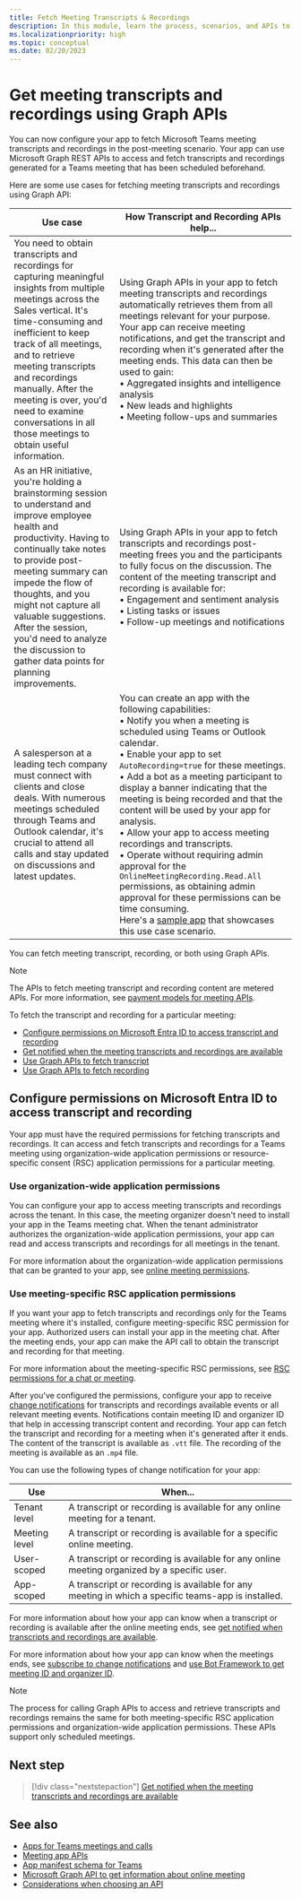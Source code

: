 ```yaml
---
title: Fetch Meeting Transcripts & Recordings
description: In this module, learn the process, scenarios, and APIs to fetch transcripts and recordings in the post-meeting scenario.
ms.localizationpriority: high
ms.topic: conceptual
ms.date: 02/20/2023
---
```

# Get meeting transcripts and recordings using Graph APIs

You can now configure your app to fetch Microsoft Teams meeting transcripts and recordings in the post-meeting scenario. Your app can use Microsoft Graph REST APIs to access and fetch transcripts and recordings generated for a Teams meeting that has been scheduled beforehand.

Here are some use cases for fetching meeting transcripts and recordings using Graph API:

| Use case | How Transcript and Recording APIs help... |
| --- | --- |
| You need to obtain transcripts and recordings for capturing meaningful insights from multiple meetings across the Sales vertical. It's time-consuming and inefficient to keep track of all meetings, and to retrieve meeting transcripts and recordings manually. After the meeting is over, you'd need to examine conversations in all those meetings to obtain useful information. | Using Graph APIs in your app to fetch meeting transcripts and recordings automatically retrieves them from all meetings relevant for your purpose. Your app can receive meeting notifications, and get the transcript and recording when it's generated after the meeting ends. This data can then be used to gain: <br> • Aggregated insights and intelligence analysis <br> • New leads and highlights <br> • Meeting follow-ups and summaries |
| As an HR initiative, you're holding a brainstorming session to understand and improve employee health and productivity. Having to continually take notes to provide post-meeting summary can impede the flow of thoughts, and you might not capture all valuable suggestions. After the session, you'd need to analyze the discussion to gather data points for planning improvements. | Using Graph APIs in your app to fetch transcripts and recordings post-meeting frees you and the participants to fully focus on the discussion. The content of the meeting transcript and recording is available for: <br> • Engagement and sentiment analysis <br> • Listing tasks or issues <br> • Follow-up meetings and notifications |
|A salesperson at a leading tech company must connect with clients and close deals. With numerous meetings scheduled through Teams and Outlook calendar, it's crucial to attend all calls and stay updated on discussions and latest updates.|You can create an app with the following capabilities:<br> • Notify you when a meeting is scheduled using Teams or Outlook calendar. <br> • Enable your app to set `AutoRecording=true` for these meetings. <br> • Add a bot as a meeting participant to display a banner indicating that the meeting is being recorded and that the content will be used by your app for analysis.<br> • Allow your app to access meeting recordings and transcripts.<br> • Operate without requiring admin approval for the `OnlineMeetingRecording.Read.All` permissions, as obtaining admin approval for these permissions can be time consuming. <br> Here's a [sample app](https://github.com/OfficeDev/Microsoft-Teams-Samples/tree/main/samples/tab-meeting-auto-recording/csharp) that showcases this use case scenario. |

You can fetch meeting transcript, recording, or both using Graph APIs.

> [!NOTE]
> The APIs to fetch meeting transcript and recording content are metered APIs. For more information, see [payment models for meeting APIs](/graph/teams-licenses#payment-models-for-meeting-apis).

To fetch the transcript and recording for a particular meeting:

- [Configure permissions on Microsoft Entra ID to access transcript and recording](#configure-permissions-on-azure-ad-to-access-transcript-and-recording)
- [Get notified when the meeting transcripts and recordings are available](/graph/teams-changenotifications-callrecording-and-calltranscript)
- [Use Graph APIs to fetch transcript](/graph/api/resources/calltranscript?view=graph-rest-1.0&preserve-view=true)
- [Use Graph APIs to fetch recording](/graph/api/resources/callrecording?view=graph-rest-beta&preserve-view=true)

<a name='configure-permissions-on-azure-ad-to-access-transcript-and-recording'></a>

## Configure permissions on Microsoft Entra ID to access transcript and recording

Your app must have the required permissions for fetching transcripts and recordings. It can access and fetch transcripts and recordings for a Teams meeting using organization-wide application permissions or resource-specific consent (RSC) application permissions for a particular meeting.

### Use organization-wide application permissions

You can configure your app to access meeting transcripts and recordings across the tenant. In this case, the meeting organizer doesn't need to install your app in the Teams meeting chat. When the tenant administrator authorizes the organization-wide application permissions, your app can read and access transcripts and recordings for all meetings in the tenant.

For more information about the organization-wide application permissions that can be granted to your app, see [online meeting permissions](/graph/permissions-reference#online-meetings-permissions).

### Use meeting-specific RSC application permissions

If you want your app to fetch transcripts and recordings only for the Teams meeting where it's installed, configure  meeting-specific RSC permission for your app. Authorized users can install your app in the meeting chat. After the meeting ends, your app can make the API call to obtain the transcript and recording for that meeting.

For more information about the meeting-specific RSC permissions, see [RSC permissions for a chat or meeting](../rsc/resource-specific-consent.md#rsc-permissions-for-a-chat-or-meeting).

After you've configured the permissions, configure your app to receive [change notifications](/graph/teams-changenotifications-callrecording-and-calltranscript) for transcripts and recordings available events or all relevant meeting events. Notifications contain meeting ID and organizer ID that help in accessing transcript content and recording. Your app can fetch the transcript and recording for a meeting when it's generated after it ends. The content of the transcript is available as `.vtt` file. The recording of the meeting is available as an `.mp4` file.

You can use the following types of change notification for your app:

| Use | When... |
| --- | --- |
|Tenant level| A transcript or recording is available for any online meeting for a tenant​.|
|Meeting level| A transcript or recording is available for a specific online meeting.​ |
|User-scoped| A transcript or recording is available for any online meeting organized by a specific user.​|
|App-scoped| A transcript or recording is available for any meeting in which a specific teams-app is installed.|

For more information about how your app can know when a transcript or recording is available after the online meeting ends, see [get notified when transcripts and recordings are available](/graph/teams-changenotifications-callrecording-and-calltranscript).

For more information about how your app can know when the meetings ends, see [subscribe to change notifications](fetch-id.md#subscribe-to-change-notifications) and [use Bot Framework to get meeting ID and organizer ID](fetch-id.md#use-bot-framework-to-get-meeting-id-and-organizer-id).

> [!NOTE]
> The process for calling Graph APIs to access and retrieve transcripts and recordings remains the same for both meeting-specific RSC application permissions and organization-wide application permissions. These APIs support only scheduled meetings.

## Next step

> [!div class="nextstepaction"]
> [Get notified when the meeting transcripts and recordings are available](/graph/teams-changenotifications-callrecording-and-calltranscript)

## See also

- [Apps for Teams meetings and calls](../../apps-in-teams-meetings/teams-apps-in-meetings.md)
- [Meeting app APIs](../../apps-in-teams-meetings/meeting-apps-apis.md)
- [App manifest schema for Teams](../../resources/schema/manifest-schema.md)
- [Microsoft Graph API to get information about online meeting](/graph/api/resources/onlinemeeting)
- [Considerations when choosing an API](/graph/choose-online-meeting-api)
